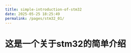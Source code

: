 ```yaml
---
title: simple-introduction-of-stm32
date: 2025-05-25 18:25:49
permalink: /pages/stm32_01/
---
```


# 这是一个关于stm32的简单介绍